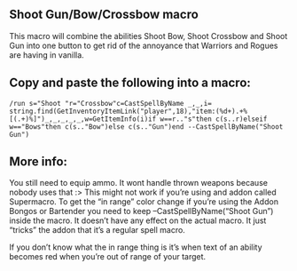 ## Shoot Gun/Bow/Crossbow macro

This macro will combine the abilities Shoot Bow, Shoot Crossbow and Shoot Gun into one button to get rid of the annoyance that Warriors and Rogues are having in vanilla.

## Copy and paste the following into a macro:
```	
/run s="Shoot "r="Crossbow"c=CastSpellByName _,_,i= string.find(GetInventoryItemLink("player",18),"item:(%d+).+%[(.+)%]")_,_,_,_,_,w=GetItemInfo(i)if w==r.."s"then c(s..r)elseif w=="Bows"then c(s.."Bow")else c(s.."Gun")end --CastSpellByName("Shoot Gun")
```

## More info:

You still need to equip ammo.
It wont handle thrown weapons because nobody uses that :>
This might not work if you’re using and addon called Supermacro.
To get the “in range” color change if you’re using the Addon Bongos or Bartender you need to keep –CastSpellByName(“Shoot Gun”) inside the macro. It doesn’t have any effect on the actual macro. It just “tricks” the addon that it’s a regular spell macro.

If you don’t know what the in range thing is it’s when text of an ability becomes red when you’re out of range of your target.